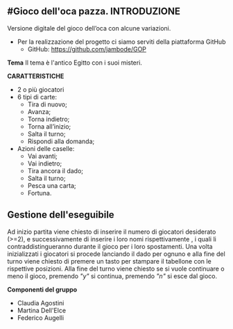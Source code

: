 #Gioco dell'oca pazza.
**INTRODUZIONE**
-----
Versione digitale del gioco dell’oca con alcune variazioni.
* Per la realizzazione del progetto ci siamo serviti della piattaforma GitHub
   * GitHub:  <https://github.com/jambode/GOP>

**Tema**
Il tema è l'antico Egitto con i suoi misteri.  

**CARATTERISTICHE**
 * 2 o più giocatori
 * 6 tipi di carte:
   *  Tira di nuovo;
   *  Avanza;
   *  Torna indietro;
   *  Torna all’inizio;
   *  Salta il turno;
   *  Rispondi alla domanda;
 * Azioni delle caselle:
   *  Vai avanti;
   *  Vai indietro;
   *  Tira ancora il dado;
   *  Salta il turno;
   *  Pesca una carta;
   *  Fortuna.
   
  **Gestione dell'eseguibile**
  ------
  Ad inizio partita viene chiesto di inserire il numero di giocatori desiderato (>=2), e successivamente di inserire i 
  loro nomi rispettivamente , i quali li contraddistingueranno durante il gioco per i loro spostamenti.
  Una volta inizializzati i giocatori si procede lanciando il dado per ognuno e alla fine del turno viene chiesto di 
  premere un tasto per stampare il tabellone 
  con le rispettive posizioni. 
  Alla fine del turno viene chiesto se si vuole continuare o meno il gioco, premendo _"y"_ si continua, premendo _"n"_ si esce dal
  gioco.
  
  **Componenti del gruppo**
  * Claudia Agostini
  * Martina Dell'Elce
  * Federico Augelli
